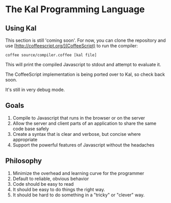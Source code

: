 The Kal Programming Language
============================

Using Kal
---------
This section is still 'coming soon'. For now, you can clone the repository and use [http://coffeescript.org/](CoffeeScript) to run the compiler:

    coffee source/compiler.coffee [kal file]

This will print the compiled Javascript to stdout and attempt to evaluate it.

The CoffeeScript implementation is being ported over to Kal, so check back soon.

It's still in very debug mode.


Goals
-----
1. Compile to Javascript that runs in the browser or on the server
2. Allow the server and client parts of an application to share the same code base safely
3. Create a syntax that is clear and verbose, but concise where appropriate
4. Support the powerful features of Javascript without the headaches

Philosophy
----------
1. Minimize the overhead and learning curve for the programmer
2. Default to reliable, obvious behavior
3. Code should be easy to read
4. It should be easy to do things the right way.
5. It should be hard to do something in a "tricky" or "clever" way.
